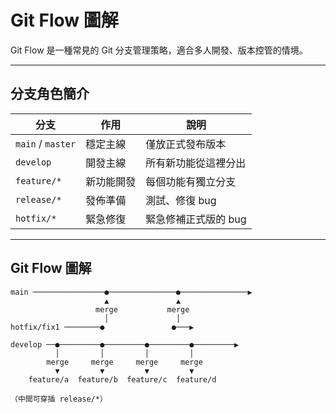 # Git Flow 圖解

Git Flow 是一種常見的 Git 分支管理策略，適合多人開發、版本控管的情境。

---

## 分支角色簡介

| 分支 | 作用 | 說明 |
|------|------|------|
| `main` / `master` | 穩定主線 | 僅放正式發布版本 |
| `develop` | 開發主線 | 所有新功能從這裡分出 |
| `feature/*` | 新功能開發 | 每個功能有獨立分支 |
| `release/*` | 發佈準備 | 測試、修復 bug |
| `hotfix/*` | 緊急修復 | 緊急修補正式版的 bug |

---

## Git Flow 圖解

```text
main ────────────────●───────────────●───────────────▶
                     ▲               ▲
                   merge           merge
                     │               │
hotfix/fix1 ────────●               ●───▶

develop ──●─────────●─────────●─────────●─────────▶
          │         │         │         │
        merge     merge     merge     merge
          ▼         ▼         ▼         ▼
    feature/a  feature/b  feature/c  feature/d

（中間可穿插 release/*）
